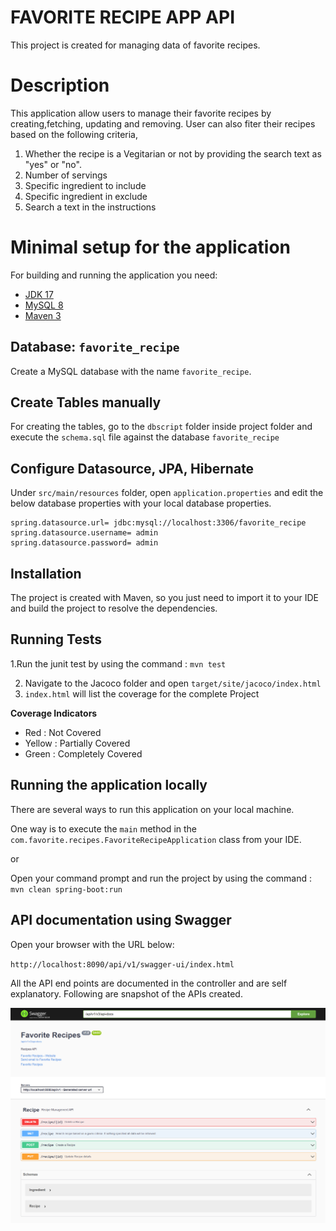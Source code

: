 # FAVORITE RECIPE APP API
This project is created for managing data of favorite recipes.

# Description 
This application allow users to manage their favorite recipes by creating,fetching, updating and removing.
User can also fiter their recipes based on the following criteria,
1. Whether the recipe is a Vegitarian or not by providing the search text as "yes" or "no".
2. Number of servings
3. Specific ingredient to include
4. Specific ingredient in exclude
5. Search a text in the instructions

# Minimal setup for the application

For building and running the application you need:

- [JDK 17 ](https://jdk.java.net/archive/)
- [MySQL 8 ](https://www.postgresql.org/download/)
- [Maven 3 ](https://maven.apache.org)


## Database: `favorite_recipe`
Create a MySQL database with the name `favorite_recipe`.
## Create Tables manually
For creating the tables, go to the `dbscript` folder inside project folder and execute the `schema.sql` file against the database `favorite_recipe`

## Configure Datasource, JPA, Hibernate
Under `src/main/resources` folder, open `application.properties` and edit the below database properties with your local database properties.

```
spring.datasource.url= jdbc:mysql://localhost:3306/favorite_recipe
spring.datasource.username= admin
spring.datasource.password= admin
```
## Installation
The project is created with Maven, so you just need to import it to your IDE and build the project to resolve the dependencies.

## Running Tests

1.Run the junit test by using the command : `mvn test`

2. Navigate to the Jacoco folder and open ```target/site/jacoco/index.html```
3. ```index.html``` will list the coverage for the complete Project

**Coverage Indicators**
- Red    : Not Covered
- Yellow : Partially Covered
- Green  : Completely Covered

## Running the application locally

There are several ways to run this application on your local machine. 

One way is to execute the `main` method in the `com.favorite.recipes.FavoriteRecipeApplication` class from your IDE.

or

Open your command prompt and run the project by using the command : `mvn clean spring-boot:run`

## API documentation using Swagger

Open your browser with the URL below:

`http://localhost:8090/api/v1/swagger-ui/index.html`

All the API end points are documented in the controller and are self explanatory. Following are snapshot of the APIs created.

![List API Page](images/swagger.png "List API Page")

